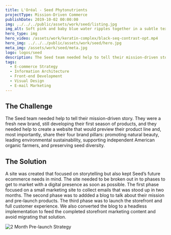 ```yaml
---
title: L'Oréal - Seed Phytonutrients
projectType: Mission-Driven Commerce
publishDate: 2019-10-02 00:00:00
img: ../../../public/assets/work/seed/listing.jpg
img_alt: Soft pink and baby blue water ripples together in a subtle texture.
hero_type: img
hero_video: /assets/work/keratin-complex/black-seq-contrast-opt.mp4
hero_img: ../../../public/assets/work/seed/hero.jpg
meta_img: /assets/work/seed/meta.jpg
logo: logos/seed
description: The Seed team needed help to tell their mission-driven story through commerce.
tags:
  - E-commerce Strategy
  - Information Architecture
  - Front-end Development
  - Visual Design
  - E-mail Marketing
---
```




<div class="work-col">
<div class="work-content flow">

## The Challenge

The Seed team needed help to tell their mission-driven story. They were a fresh new brand, still developing their first season of products, and they needed help to create a website that would preview their product line and, most importantly, share their four brand pillars: promoting natural beauty, leading environmental sustainability, supporting independent American organic farmers, and preserving seed diversity.

## The Solution

A site was created that focused on storytelling but also kept Seed’s future ecommerce needs in mind. The site needed to be broken out in to phases to get to market with a digital presence as soon as possible. The first phase focused on a small marketing site to collect emails that was stood up in two months.  The second phase was to addded a blog to talk about their mission and pre-launch products.  The third phase was to launch the storefront and full customer experience.  We also converted the blog to a headless implementation to feed the completed storefront marketing content and avoid migrating that solution.

</div>

<div class="results">
<img src="/assets/work/seed/2-month-prelaunch.png" alt="2 Month Pre-launch Strategy" />
</div>

</div>
</div>



<div class="screens">
<img src="../../assets/work/seed/screen-homepage.jpg" alt="" class="img-zoomable">
<img src="../../assets/work/seed/screen-pdp.jpg" alt="" class="img-zoomable">
<img src="../../assets/work/seed/screen-blog-listing.jpg" alt="" class="img-zoomable">
</div>






<style>

.work-hero img {
  object-fit: cover !important;
}

.work-logo svg {
  fill: #fff;
  max-width: 150px;
}

.work-logo {
  top: -150px;
  position: relative;
}


</style>